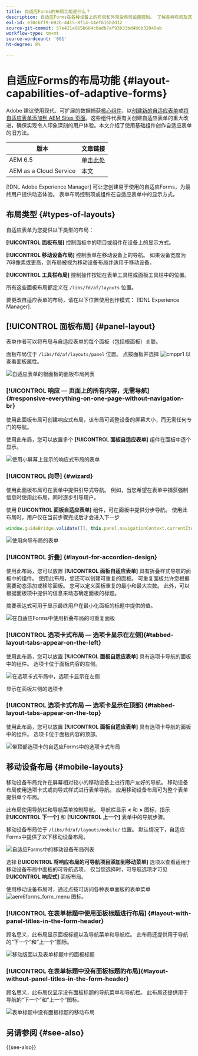 ```yaml
---
title: 自适应Forms的布局功能是什么？
description: 自适应Forms在各种设备上的布局和外观受布局设置控制。 了解各种布局及其应用方式。
exl-id: e30c6ff9-692b-4415-8f14-b4ef616b2d12
source-git-commit: 57e421a865b664c0adb7af93b33bd4b6b32049ab
workflow-type: tm+mt
source-wordcount: '861'
ht-degree: 8%

---
```


# 自适应Forms的布局功能 {#layout-capabilities-of-adaptive-forms}

<span class="preview">Adobe 建议使用现代、可扩展的数据捕获[核心组件](https://experienceleague.adobe.com/docs/experience-manager-core-components/using/adaptive-forms/introduction.html)，以[创建新的自适应表单](/help/forms/creating-adaptive-form-core-components.md)或[将自适应表单添加到 AEM Sites 页面](/help/forms/create-or-add-an-adaptive-form-to-aem-sites-page.md)。这些组件代表有关创建自适应表单的重大改进，确保实现令人印象深刻的用户体验。本文介绍了使用基础组件创作自适应表单的旧方法。</span>


| 版本 | 文章链接 |
| -------- | ---------------------------- |
| AEM 6.5 | [单击此处](https://experienceleague.adobe.com/docs/experience-manager-65/forms/adaptive-forms-basic-authoring/layout-capabilities-adaptive-forms.html) |
| AEM as a Cloud Service | 本文 |

[!DNL Adobe Experience Manager] 可让您创建易于使用的自适应Forms，为最终用户提供动态体验。 表单布局控制项或组件在自适应表单中的显示方式。

<!-- ## Prerequisite knowledge {#prerequisite-knowledge}

Before learning about the different layout capabilities of Adaptive Forms, read [Introduction to authoring forms](introduction-forms-authoring.md) to know more about Adaptive Forms. -->

## 布局类型 {#types-of-layouts}

自适应表单为您提供以下类型的布局：

**[!UICONTROL 面板布局]** 控制面板中的项目或组件在设备上的显示方式。

**[!UICONTROL 移动设备布局]** 控制表单在移动设备上的导航。 如果设备宽度为768像素或更高，则布局被视为移动设备布局并适用于移动设备。

**[!UICONTROL 工具栏布局]** 控制操作按钮在表单工具栏或面板工具栏中的位置。

所有这些面板布局都定义在 `/libs/fd/af/layouts` 位置。

要更改自适应表单的布局，请在以下位置使用创作模式： [!DNL Experience Manager].

## [!UICONTROL 面板布局] {#panel-layout}

表单作者可以将布局与自适应表单的每个面板（包括根面板）关联。

面板布局位于 `/libs/fd/af/layouts/panel` 位置。 点按面板并选择 ![cmppr1](assets/configure-icon.svg) 以查看面板属性。

![自适应表单的根面板的面板布局列表](assets/layouts.png)

### [!UICONTROL 响应 — 页面上的所有内容，无需导航] {#responsive-everything-on-one-page-without-navigation-br}

使用此面板布局可创建响应式布局，该布局可调整设备的屏幕大小，而无需任何专门的导航。

使用此布局，您可以放置多个 **[!UICONTROL 面板自适应表单]** 组件在面板中逐个显示。

![使用小屏幕上显示的响应式布局的表单](assets/responsive-layout.png)

### [!UICONTROL 向导] {#wizard}

使用此面板布局可在表单中提供引导式导航。 例如，当您希望在表单中捕获强制信息时使用此布局，同时逐步引导用户。

使用 **[!UICONTROL 面板自适应表单]** 组件，可在面板中提供分步导航。 使用此布局时，用户仅在当前步骤完成后才会进入下一步

```javascript
window.guideBridge.validate([], this.panel.navigationContext.currentItem.somExpression)
```

![使用向导布局的表单](assets/wizard-layout2.png)

### [!UICONTROL 折叠] {#layout-for-accordion-design}

使用此布局，您可以放置 **[!UICONTROL 面板自适应表单]** 具有折叠样式导航的面板中的组件。 使用此布局，您还可以创建可重复的面板。 可重复面板允许您根据需要动态添加或移除面板。 您可以定义面板重复的最小和最大次数。 此外，可以根据面板项中提供的信息来动态确定面板的标题。

摘要表达式可用于显示最终用户在最小化面板的标题中提供的值。

![在自适应Forms中使用折叠布局的可重复面板](assets/accordion-layout.png)

### [!UICONTROL 选项卡式布局 — 选项卡显示在左侧]{#tabbed-layout-tabs-appear-on-the-left}

使用此布局，您可以放置 **[!UICONTROL 面板自适应表单]** 具有选项卡导航的面板中的组件。 选项卡位于面板内容的左侧。

![在选项卡式布局中，选项卡显示在左侧](assets/tabs-on-left.png)

显示在面板左侧的选项卡

### [!UICONTROL 选项卡式布局 — 选项卡显示在顶部] {#tabbed-layout-tabs-appear-on-the-top}

使用此布局，您可以放置 **[!UICONTROL 面板自适应表单]** 具有选项卡导航的面板中的组件。 选项卡位于面板内容的顶部。

![带顶部选项卡的自适应Forms中的选项卡式布局](assets/tabs-on-top.png)

## 移动设备布局 {#mobile-layouts}

移动设备布局允许在屏幕相对较小的移动设备上进行用户友好的导航。 移动设备布局使用选项卡式或向导式样式进行表单导航。 应用移动设备布局可为整个表单提供单个布局。

此布局使用导航栏和导航菜单控制导航。 导航栏显示 **&lt;** 和 **>** 图标，指示 **[!UICONTROL 下一个]** 和 **[!UICONTROL 上一个]** 表单中的导航步骤。

移动设备布局位于 `/libs/fd/af/layouts/mobile/` 位置。 默认情况下，自适应Forms中提供了以下移动设备布局。

![自适应Forms中的移动设备布局列表](assets/mobile-navigation.png)

选择 **[!UICONTROL 将响应布局的可导航项目添加到移动菜单]** 选项以查看适用于移动设备布局中面板的可导航选项。 仅当您选择时，可导航选项才可见 **[!UICONTROL 响应式]** 面板布局。

使用移动设备布局时，通过点按可访问各种表单面板的表单菜单 ![aem6forms_form_menu](assets/rail-icon.svg) 图标。

### [!UICONTROL 在表单标题中使用面板标题进行布局] {#layout-with-panel-titles-in-the-form-header}

顾名思义，此布局显示面板标题以及导航菜单和导航栏。 此布局还提供用于导航的“下一个”和“上一个”图标。

![移动版面以及表单标题中的面板标题](assets/mobile-layout1.png)

### [!UICONTROL 在表单标题中没有面板标题的布局]{#layout-without-panel-titles-in-the-form-header}

顾名思义，此布局仅显示没有面板标题的导航菜单和导航栏。 此布局还提供用于导航的“下一个”和“上一个”图标。

![表单标题中没有面板标题的移动布局](assets/mobile-layout2.png)

## 另请参阅 {#see-also}

{{see-also}}


<!-- ## Toolbar layouts {#toolbar-layouts}

A Toolbar Layout controls positioning and display of any action buttons that you add to your Adaptive Forms. The layout can be added at a form level or at a panel level.

![A list of Toolbar Layouts in Adaptive Forms to control layout of buttons](assets/toolbar-layouts.png)

A list of Toolbar Layouts in Adaptive Forms

Toolbar layouts are available at `/libs/fd/af/layouts/toolbar` location. Adaptive Forms provide the following Toolbar Layouts, by default.

### [!UICONTROL Default layout for toolbar] {#default-layout-for-toolbar}

This layout is selected as the default layout when you add any action buttons in an Adaptive Form. Selecting this layout displays the same layout for both, desktop and mobile devices.

Also, you can add multiple toolbars containing action buttons configured with this layout. An action button is associated with a form control. You can configure the toolbars to be before or after a panel.

![Default view for toolbar](assets/toolbar_layout_default.png)

Default view for toolbar

### [!UICONTROL Mobile fixed layout for toolbar] {#mobile-fixed-layout-for-toolbar}

Select this layout to provide alternate layouts for desktop and mobile devices.

For the desktop layout, you can add Action buttons using some specific labels. Only one toolbar can be configured with this layout. If more than one toolbar is configured with this layout, there is an overlap for mobile devices and only one toolbar is visible. For example, you can have a toolbar at the bottom or the top of the form, or, after or before panels in the form.

For the Mobile layout, you can add action buttons using icons.

![Mobile fixed layout for toolbar](assets/toolbar_layout_mobile_fixed.png)

Mobile fixed layout for toolbar-->


